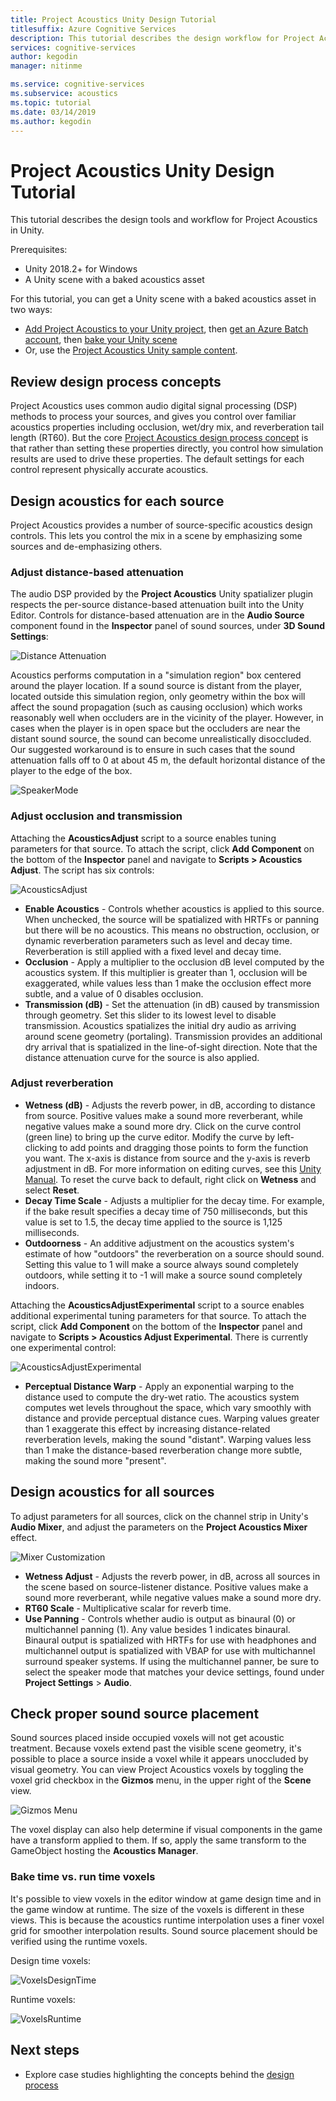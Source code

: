 ```yaml
---
title: Project Acoustics Unity Design Tutorial
titlesuffix: Azure Cognitive Services
description: This tutorial describes the design workflow for Project Acoustics in Unity.
services: cognitive-services
author: kegodin
manager: nitinme

ms.service: cognitive-services
ms.subservice: acoustics
ms.topic: tutorial
ms.date: 03/14/2019
ms.author: kegodin
---
```


# Project Acoustics Unity Design Tutorial
This tutorial describes the design tools and workflow for Project Acoustics in Unity.

Prerequisites:
* Unity 2018.2+ for Windows
* A Unity scene with a baked acoustics asset

For this tutorial, you can get a Unity scene with a baked acoustics asset in two ways:
* [Add Project Acoustics to your Unity project](unity-integration.md), then [get an Azure Batch account](create-azure-account.md), then [bake your Unity scene](unity-baking.md)
* Or, use the [Project Acoustics Unity sample content](unity-quickstart.md).

## Review design process concepts
Project Acoustics uses common audio digital signal processing (DSP) methods to process your sources, and gives you control over familiar acoustics properties including occlusion, wet/dry mix, and reverberation tail length (RT60). But the core [Project Acoustics design process concept](design-process.md) is that rather than setting these properties directly, you control how simulation results are used to drive these properties. The default settings for each control represent physically accurate acoustics.

## Design acoustics for each source
Project Acoustics provides a number of source-specific acoustics design controls. This lets you control the mix in a scene by emphasizing some sources and de-emphasizing others.

### Adjust distance-based attenuation
The audio DSP provided by the **Project Acoustics** Unity spatializer plugin respects the per-source distance-based attenuation built into the Unity Editor. Controls for distance-based attenuation are in the **Audio Source** component found in the **Inspector** panel of sound sources, under **3D Sound Settings**:

![Distance Attenuation](media/distance-attenuation.png)

Acoustics performs computation in a "simulation region" box centered around the player location. If a sound source is distant from the player, located outside this simulation region, only geometry within the box will affect the sound propagation (such as causing occlusion) which works reasonably well when occluders are in the vicinity of the player. However, in cases when the player is in open space but the occluders are near the distant sound source, the sound can become unrealistically disoccluded. Our suggested workaround is to ensure in such cases that the sound attenuation falls off to 0 at about 45 m, the default horizontal distance of the player to the edge of the box.

![SpeakerMode](media/speaker-mode.png)

### Adjust occlusion and transmission
Attaching the **AcousticsAdjust** script to a source enables tuning parameters for that source. To attach the script, click **Add Component** on the bottom of the **Inspector** panel and navigate to **Scripts > Acoustics Adjust**. The script has six controls:

![AcousticsAdjust](media/acoustics-adjust.png)

* **Enable Acoustics** - Controls whether acoustics is applied to this source. When unchecked, the source will be spatialized with HRTFs or panning but there will be no acoustics. This means no obstruction, occlusion, or dynamic reverberation parameters such as level and decay time. Reverberation is still applied with a fixed level and decay time.
* **Occlusion** - Apply a multiplier to the occlusion dB level computed by the acoustics system. If this multiplier is greater than 1, occlusion will be exaggerated, while values less than 1 make the occlusion effect more subtle, and a value of 0 disables occlusion.
* **Transmission (dB)** - Set the attenuation (in dB) caused by transmission through geometry. Set this slider to its lowest level to disable transmission. Acoustics spatializes the initial dry audio as arriving around scene geometry (portaling). Transmission provides an additional dry arrival that is spatialized in the line-of-sight direction. Note that the distance attenuation curve for the source is also applied.

### Adjust reverberation
* **Wetness (dB)** - Adjusts the reverb power, in dB, according to distance from source. Positive values make a sound more reverberant, while negative values make a sound more dry. Click on the curve control (green line) to bring up the curve editor. Modify the curve by left-clicking to add points and dragging those points to form the function you want. The x-axis is distance from source and the y-axis is reverb adjustment in dB. For more information on editing curves, see this [Unity Manual](https://docs.unity3d.com/Manual/EditingCurves.html). To reset the curve back to default, right click on **Wetness** and select **Reset**.
* **Decay Time Scale** - Adjusts a multiplier for the decay time. For example, if the bake result specifies a decay time of 750 milliseconds, but this value is set to 1.5, the decay time applied to the source is 1,125 milliseconds.
* **Outdoorness** - An additive adjustment on the acoustics system's estimate of how "outdoors" the reverberation on a source should sound. Setting this value to 1 will make a source always sound completely outdoors, while setting it to -1 will make a source sound completely indoors.

Attaching the **AcousticsAdjustExperimental** script to a source enables additional experimental tuning parameters for that source. To attach the script, click **Add Component** on the bottom of the **Inspector** panel and navigate to **Scripts > Acoustics Adjust Experimental**. There is currently one experimental control:

![AcousticsAdjustExperimental](media/acoustics-adjust-experimental.png)

* **Perceptual Distance Warp** - Apply an exponential warping to the distance used to compute the dry-wet ratio. The acoustics system computes wet levels throughout the space, which vary smoothly with distance and provide perceptual distance cues. Warping values greater than 1 exaggerate this effect by increasing distance-related reverberation levels, making the sound "distant". Warping values less than 1 make the distance-based reverberation change more subtle, making the sound more "present".

## Design acoustics for all sources
To adjust parameters for all sources, click on the channel strip in Unity's **Audio Mixer**, and adjust the parameters on the **Project Acoustics Mixer** effect.

![Mixer Customization](media/mixer-parameters.png)

* **Wetness Adjust** - Adjusts the reverb power, in dB, across all sources in the scene based on source-listener distance. Positive values make a sound more reverberant, while negative values make a sound more dry.
* **RT60 Scale** - Multiplicative scalar for reverb time.
* **Use Panning** - Controls whether audio is output as binaural (0) or multichannel panning (1). Any value besides 1 indicates binaural. Binaural output is spatialized with HRTFs for use with headphones and multichannel output is spatialized with VBAP for use with multichannel surround speaker systems. If using the multichannel panner, be sure to select the speaker mode that matches your device settings, found under **Project Settings** > **Audio**.

## Check proper sound source placement
Sound sources placed inside occupied voxels will not get acoustic treatment. Because voxels extend past the visible scene geometry, it's possible to place a source inside a voxel while it appears unoccluded by visual geometry. You can view Project Acoustics voxels by toggling the voxel grid checkbox in the **Gizmos** menu, in the upper right of the **Scene** view.

![Gizmos Menu](media/gizmos-menu.png)  

The voxel display can also help determine if visual components in the game have a transform applied to them. If so, apply the same transform to the GameObject hosting the **Acoustics Manager**.

### Bake time vs. run time voxels
It's possible to view voxels in the editor window at game design time and in the game window at runtime. The size of the voxels is different in these views. This is because the acoustics runtime interpolation uses a finer voxel grid for smoother interpolation results. Sound source placement should be verified using the runtime voxels.

Design time voxels:

![VoxelsDesignTime](media/voxels-design-time.png)

Runtime voxels:

![VoxelsRuntime](media/voxels-runtime.png)

## Next steps
* Explore case studies highlighting the concepts behind the [design process](design-process.md)


